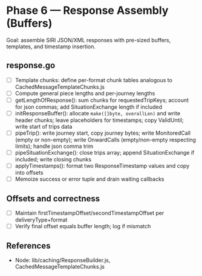 # Phase 6 — Response Assembly (Buffers)

Goal: assemble SIRI JSON/XML responses with pre-sized buffers, templates, and timestamp insertion.

## response.go
- [ ] Template chunks: define per-format chunk tables analogous to CachedMessageTemplateChunks.js
- [ ] Compute general piece lengths and per-journey lengths
- [ ] getLengthOfResponse(): sum chunks for requestedTripKeys; account for json commas; add SituationExchange length if included
- [ ] initResponseBuffer(): allocate `make([]byte, overallLen)` and write header chunks; leave placeholders for timestamps; copy ValidUntil; write start of trips data
- [ ] pipeTrip(): write journey start, copy journey bytes; write MonitoredCall (empty or non-empty); write OnwardCalls (empty/non-empty respecting limits); handle json comma trim
- [ ] pipeSituationExchange(): close trips array; append SituationExchange if included; write closing chunks
- [ ] applyTimestamps(): format two ResponseTimestamp values and copy into offsets
- [ ] Memoize success or error tuple and drain waiting callbacks

## Offsets and correctness
- [ ] Maintain firstTimestampOffset/secondTimestampOffset per deliveryType+format
- [ ] Verify final offset equals buffer length; log if mismatch

## References
- Node: lib/caching/ResponseBuilder.js, CachedMessageTemplateChunks.js
